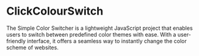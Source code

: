 # ClickColourSwitch
The Simple Color Switcher is a lightweight JavaScript project that enables users to switch between predefined color themes with ease. With a user-friendly interface, it offers a seamless way to instantly change the color scheme of websites. 
